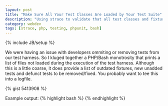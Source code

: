 ```yaml
---
layout: post
title: "Make Sure All Your Test Classes Are Loaded by Your Test Suite"
description: "Using strace to validate that all test classes and fixtures are loaded"
category: webdev
tags: [strace, php, testing, phpunit, bash]
---
```

{% include JB/setup %}

We were having an issue with developers ommiting or removing tests from our test harness. So I kluged together a PHP/Bash monotrosity that prints a list of files not loaded during the execution of the test harness. Although this is a little coarse, it does provide a list of outdated fixtures, new unadded tests and defunct tests to be removed/fixed. You probably want to tee this into a logfile.

{% gist 5413908 %}

Example output:
{% highlight bash %}
{% endhighlight %}
